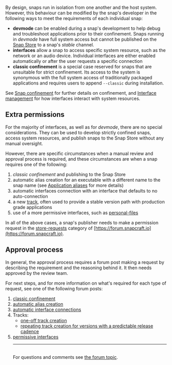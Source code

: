 By design, snaps run in isolation from one another and the host system. However, this behaviour can be modified by the snap's developer in the following ways to meet the requirements of each individual snap:

- **devmode** can be enabled during a snap's development to help debug and troubleshoot applications prior to their confinement. Snaps running in *devmode* have full system access but cannot be published on the [Snap Store](https://snapcraft.io/store) to a snap's *stable* channel. 
- **interfaces** allow a snap to access specific system resource, such as the network or an audio device. Individual interfaces are either enabled automatically or after the user requests a specific connection
- **classic confinement** is a special case reserved for snaps that are unsuitable for strict confinement. Its access to the system is synonymous with the full system access of traditionally packaged applications and requires users to append `--classic` during installation.

See [Snap confinement](snap-confinement.md) for further details on confinement, and [Interface management](interface-management.md) for how interfaces interact with system resources.

## Extra permissions

For the majority of interfaces, as well as for *devmode*, there are no special considerations. They can be used to develop strictly confined snaps, access system resources, and publish snaps to the Snap Store without any manual oversight. 

However, there are specific circumstances when a manual review and approval process is required, and these circumstances are when a snap requires one of the following:

1. *classic confinement* and publishing to the Snap Store
1.  automatic alias creation for an executable with a different name to the snap name
  (see [Application aliases](https://snapcraft.io/docs/commands-and-aliases#heading--aliases) for more details)
1. automatic interfaces connection with an interface that defaults to no auto-connection
1. a new [track](channels.md#heading--tracks), often used to provide a stable version path with production grade applications
1. use of a more permissive interfaces, such as [personal-files](/t/the-personal-files-interface/9357)

In all of the above cases, a snap's publisher needs to make a permission request in the [store-requests](https://forum.snapcraft.io/c/store-requests) category of [https://forum.snapcraft.io](https://forum.snapcraft.io).

## Approval process

In general, the approval process requires a forum post making a request by describing the  requirement and the reasoning behind it. It then needs approved by the review team.

For next steps, and for more information on what's required for each type of request, see one of the following forum posts:

1. [classic confinement](https://forum.snapcraft.io/t/process-for-reviewing-classic-confinement-snaps/1460)
1. [automatic alias creation](https://forum.snapcraft.io/t/process-for-aliases-auto-connections-and-tracks/455)
1. [automatic interface connections](https://forum.snapcraft.io/t/process-for-aliases-auto-connections-and-tracks/455)
1.  Tracks:
    - [one-off track creation](https://forum.snapcraft.io/t/process-for-aliases-auto-connections-and-tracks/455)
    - [repeating track creation for versions with a predictable release cadence](https://forum.snapcraft.io/t/simplified-track-request-process-for-snaps-with-predictable-cadence/3136)
1. [permissive interfaces](https://forum.snapcraft.io/t/process-for-aliases-auto-connections-and-tracks/455)<br><hr><br><div class='footer'>For questions and comments see <a href='https://forum.snapcraft.io/t/permission-requests/12822'>the forum topic</a>.